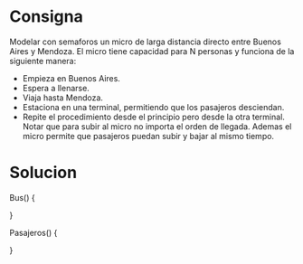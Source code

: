 # Consigna

Modelar con semaforos un micro de larga distancia directo entre Buenos Aires y Mendoza. El micro tiene capacidad para N personas y funciona de la siguiente manera:

- Empieza en Buenos Aires.
- Espera a llenarse.
- Viaja hasta Mendoza.
- Estaciona en una terminal, permitiendo que los pasajeros desciendan.
- Repite el procedimiento desde el principio pero desde la otra terminal.
  Notar que para subir al micro no importa el orden de llegada. Ademas el micro permite que pasajeros puedan subir y bajar al mismo tiempo.

# Solucion

Bus() {

}

Pasajeros() {

}
